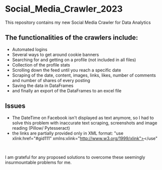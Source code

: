 # Social_Media_Crawler_2023
This repository contains my new Social Media Crawler for Data Analytics

## The functionalities of the crawlers include:
- Automated logins
- Several ways to get around cookie banners
- Searching for and getting on a profile (not included in all files)
- Collection of the profile stats
- Scrolling down the feed until you reach a specific date
- Scraping of the date, content, images, links, likes, number of comments and number of shares 
of every posting
- Saving the data in DataFrames
- and finally an export of the DataFrames to an excel file

## Issues
- The DateTime on Facebook isn't displayed as text anymore, so I had to solve this problem with 
inaccurate text scraping, screenshots and image reading (Pillow/ Pytesseract)
- the links are partially provided only in XML format: 
"use xlink:href="#gid111" xmlns:xlink="http://www.w3.org/1999/xlink"></use"
<br>

I am grateful for any proposed solutions to overcome these seemingly insurmountable problems for me.



